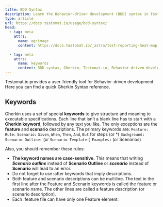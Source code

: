 ```yaml
---
title: BDD Syntax
description: Learn the Behavior-driven development (BDD) syntax in Testomat.io using the Gherkin format. This guide provides a reference for key BDD elements such as Feature, Scenario, Given, When, Then, and more, along with rules for proper syntax structure, case-sensitivity, and keyword usage in .feature files.
type: article
url: https://docs.testomat.io/usage/bdd-syntax/
head:
  - tag: meta
    attrs:
      name: og:image
      content: https://docs.testomat.io/_astro/test-reporting-heat-map.CoE-TwPN_Z20qVi.webp
      
  - tag: meta
    attrs:
      name: keywords
      content: BDD syntax, Gherkin, Testomat.io, Behavior-driven development, Feature, Scenario, Given, When, Then, test automation, Scenario Outline, feature file structure, test documentation
---
```


Testomat.io provides a user-friendly tool for Behavior-driven development. Here you can find a quick Gherkin Syntax reference.

## Keywords

Gherkin uses a set of special **keywords** to give structure and meaning to executable specifications. Each line that isn’t a blank line has to start with a **Gherkin keyword**, followed by any text you like. The only exceptions are the **feature** and **scenario** descriptions. The primary keywords are:
`Feature:`
`Rule:`
`Scenario:`
`Given`, `When`, `Then`, `And`, `But` for steps (or *)
`Background:`
`Scenario Outline:` (or `Scenario Template:`)
`Examples:` (or Scenarios)

Also, you should remember these rules:

- **The keyword names are case-sensitive.** This means that writing _**Scenario outline**_ instead of **Scenario Outline** or _**scenario**_ instead of **Scenario** will lead to an error.
- Do not forget to use` : `after keywords that imply descriptions.
- Both feature and scenario descriptions can be multiline. The text in the first line after the Feature and Scenario keywords is called the feature or scenario name. The other lines are called a feature description (or scenario description).
- Each .feature file can have only one Feature element.

